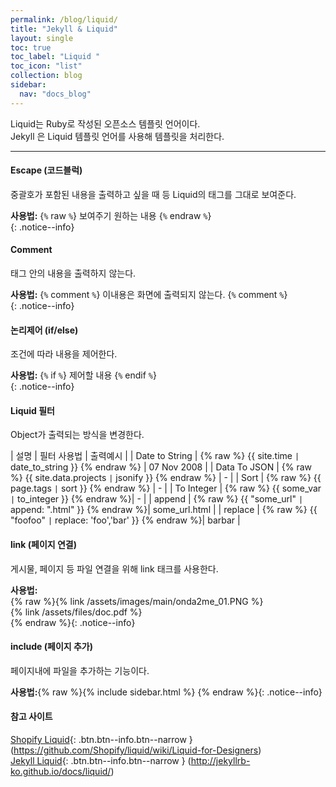 ```yaml
---
permalink: /blog/liquid/
title: "Jekyll & Liquid"
layout: single
toc: true
toc_label: "Liquid "
toc_icon: "list"
collection: blog
sidebar:
  nav: "docs_blog"
---
```


Liquid는 Ruby로 작성된 오픈소스 템플릿 언어이다.  
Jekyll 은 Liquid 템플릿 언어를 사용해 템플릿을 처리한다.  

---

#### Escape (코드블럭)
중괄호가 포함된 내용을 출력하고 싶을 때 등 Liquid의 태그를 그대로 보여준다.  

**사용법:**
{`%` raw `%`} 보여주기 원하는 내용 {`%` endraw `%`}  
{: .notice--info}


#### Comment
태그 안의 내용을 출력하지 않는다.  

**사용법:**
{`%` comment `%`} 이내용은 화면에 출력되지 않는다. {`%` comment `%`}  
{: .notice--info}  



#### 논리제어 (if/else)  
조건에 따라 내용을 제어한다.

**사용법:**
{`%` if `%`} 제어할 내용 {`%` endif `%`}  
{: .notice--info}

#### Liquid 필터
Object가 출력되는 방식을 변경한다.

| 설명 | 필터 사용법 | 출력예시 |
| Date to String  |  {% raw %} {{ site.time `|` date_to_string }} {% endraw %} |  07 Nov 2008 |
| Data To JSON  | {% raw %} {{ site.data.projects `|` jsonify }} {% endraw %} | - |
| Sort  | {% raw %} {{ page.tags `|` sort }} {% endraw %} | - |
| To Integer  | {% raw %} {{ some_var `|` to_integer }} {% endraw %}| - |
| append  | {% raw %} {{ "some_url" `|` append: ".html" }} {% endraw %}| some_url.html |
| replace  | {% raw %} {{ "foofoo" `|` replace: 'foo','bar' }} {% endraw %}| barbar |


#### link (페이지 연결)
게시물, 페이지 등 파일 연결을 위해 link 태크를 사용한다.  

**사용법:**    
{% raw %}{% link /assets/images/main/onda2me_01.PNG %}    
{% link /assets/files/doc.pdf %}  
{% endraw %}{: .notice--info}

#### include (페이지 추가)
페이지내에 파일을 추가하는 기능이다.  

**사용법:**{% raw %}{% include sidebar.html %}
{% endraw %}{: .notice--info}

#### 참고 사이트    

[Shopify Liquid](https://github.com/Shopify/liquid/wiki/Liquid-for-Designers){: .btn.btn--info.btn--narrow } (https://github.com/Shopify/liquid/wiki/Liquid-for-Designers)    
[Jekyll Liquid](http://jekyllrb-ko.github.io/docs/liquid/){: .btn.btn--info.btn--narrow } (http://jekyllrb-ko.github.io/docs/liquid/)